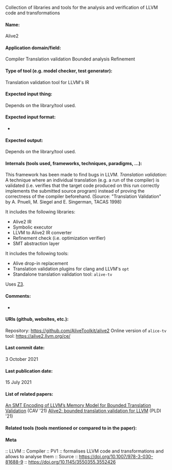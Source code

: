 Collection of libraries and tools for the analysis and verification of LLVM code and transformations

#### Name:
Alive2

#### Application domain/field:
Compiler
Translation validation
Bounded analysis
Refinement

#### Type of tool (e.g. model checker, test generator):
Translation validation tool for LLVM's IR

#### Expected input thing:
Depends on the library/tool used.

#### Expected input format:
-

#### Expected output:
Depends on the library/tool used.

#### Internals (tools used, frameworks, techniques, paradigms, ...):
This framework has been made to find bugs in LLVM. 
*Translation validation*: A technique where an individual translation (e.g. a run of the  compiler) is validated (i.e. verifies that the target code produced on this run correctly implements the submitted source program) instead of proving the correctness of the compiler beforehand. (Source: "Translation Validation" by A. Pnueli, M. Siegel and E. Singerman, TACAS 1998)

It includes the following libraries:
- Alive2 IR
- Symbolic executor
- LLVM to Alive2 IR converter
- Refinement check (i.e. optimization verifier)
- SMT abstraction layer

It includes the following tools:
- Alive drop-in replacement
- Translation validation plugins for clang and LLVM's `opt`
- Standalone translation validation tool: `alive-tv`

Uses [Z3](Solvers/SMT/Z3.md).

#### Comments:
-

#### URIs (github, websites, etc.):
Repository: https://github.com/AliveToolkit/alive2
Online version of `alice-tv` tool: https://alive2.llvm.org/ce/

#### Last commit date:
3 October 2021

#### Last publication date:
15 July 2021

#### List of related papers:
[An SMT Encoding of LLVM’s Memory Model for Bounded Translation Validation](https://doi.org/10.1007/978-3-030-81688-9_35) (CAV '21)
[Alive2: bounded translation validation for LLVM](https://doi.org/10.1145/3453483.3454030) (PLDI '21)

#### Related tools (tools mentioned or compared to in the paper):

#### Meta
:: LLVM
:: Compiler
:: PV1 :: formalises LLVM code and transformations and allows to analyse them
:: Source :: https://doi.org/10.1007/978-3-030-81688-9 :: https://doi.org/10.1145/3550355.3552426
